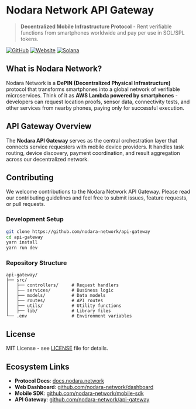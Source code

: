 # Nodara Network API Gateway

> **Decentralized Mobile Infrastructure Protocol** - Rent verifiable functions from smartphones worldwide and pay per use in SOL/SPL tokens.

[![GitHub](https://img.shields.io/badge/GitHub-nodara--network-blue?style=flat-square&logo=github)](https://github.com/nodara-network/)
[![Website](https://img.shields.io/badge/Website-nodara.network-green?style=flat-square&logo=world)](https://nodara.network)
[![Solana](https://img.shields.io/badge/Built%20on-Solana-purple?style=flat-square&logo=solana)](https://solana.com)

## What is Nodara Network?

Nodara Network is a **DePIN (Decentralized Physical Infrastructure)** protocol that transforms smartphones into a global network of verifiable microservices. Think of it as **AWS Lambda powered by smartphones** - developers can request location proofs, sensor data, connectivity tests, and other services from nearby phones, paying only for successful execution.

## API Gateway Overview

The **Nodara API Gateway** serves as the central orchestration layer that connects service requesters with mobile device providers. It handles task routing, device discovery, payment coordination, and result aggregation across our decentralized network.

## Contributing

We welcome contributions to the Nodara Network API Gateway. Please read our contributing guidelines and feel free to submit issues, feature requests, or pull requests.

### Development Setup

```bash
git clone https://github.com/nodara-network/api-gateway
cd api-gateway
yarn install
yarn run dev
```

### Repository Structure

```
api-gateway/
├── src/
│   ├── controllers/     # Request handlers
│   ├── services/        # Business logic
│   ├── models/          # Data models
│   ├── routes/          # API routes
│   ├── utils/           # Utility functions
│   ├── lib/             # Library files
└── .env                 # Environment variables
```


## License

MIT License - see [LICENSE](LICENSE) file for details.

## Ecosystem Links

- **Protocol Docs**: [docs.nodara.network](https://docs.nodara.network)
- **Web Dashboard**: [github.com/nodara-network/dashboard](https://github.com/nodara-network/dashboard)
- **Mobile SDK**: [github.com/nodara-network/mobile-sdk](https://github.com/nodara-network/mobile-sdk)
- **API Gateway**: [github.com/nodara-network/api-gateway](https://github.com/nodara-network/api-gateway)